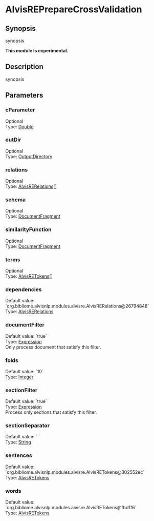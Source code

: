 <h1 class="module">AlvisREPrepareCrossValidation</h1>

## Synopsis

synopsis

**This module is experimental.**

## Description

synopsis

## Parameters

<a name="cParameter">

### cParameter

<div class="param-level param-level-optional">Optional
</div>
<div class="param-type">Type: <a href="../converter/java.lang.Double" class="converter">Double</a>
</div>


<a name="outDir">

### outDir

<div class="param-level param-level-optional">Optional
</div>
<div class="param-type">Type: <a href="../converter/org.bibliome.util.files.OutputDirectory" class="converter">OutputDirectory</a>
</div>


<a name="relations">

### relations

<div class="param-level param-level-optional">Optional
</div>
<div class="param-type">Type: <a href="../converter/org.bibliome.alvisnlp.modules.alvisre.AlvisRERelations[]" class="converter">AlvisRERelations[]</a>
</div>


<a name="schema">

### schema

<div class="param-level param-level-optional">Optional
</div>
<div class="param-type">Type: <a href="../converter/org.w3c.dom.DocumentFragment" class="converter">DocumentFragment</a>
</div>


<a name="similarityFunction">

### similarityFunction

<div class="param-level param-level-optional">Optional
</div>
<div class="param-type">Type: <a href="../converter/org.w3c.dom.DocumentFragment" class="converter">DocumentFragment</a>
</div>


<a name="terms">

### terms

<div class="param-level param-level-optional">Optional
</div>
<div class="param-type">Type: <a href="../converter/org.bibliome.alvisnlp.modules.alvisre.AlvisRETokens[]" class="converter">AlvisRETokens[]</a>
</div>


<a name="dependencies">

### dependencies

<div class="param-level param-level-default-value">Default value: `org.bibliome.alvisnlp.modules.alvisre.AlvisRERelations@26794848`
</div>
<div class="param-type">Type: <a href="../converter/org.bibliome.alvisnlp.modules.alvisre.AlvisRERelations" class="converter">AlvisRERelations</a>
</div>


<a name="documentFilter">

### documentFilter

<div class="param-level param-level-default-value">Default value: `true`
</div>
<div class="param-type">Type: <a href="../converter/alvisnlp.corpus.expressions.Expression" class="converter">Expression</a>
</div>
Only process document that satisfy this filter.

<a name="folds">

### folds

<div class="param-level param-level-default-value">Default value: `10`
</div>
<div class="param-type">Type: <a href="../converter/java.lang.Integer" class="converter">Integer</a>
</div>


<a name="sectionFilter">

### sectionFilter

<div class="param-level param-level-default-value">Default value: `true`
</div>
<div class="param-type">Type: <a href="../converter/alvisnlp.corpus.expressions.Expression" class="converter">Expression</a>
</div>
Process only sections that satisfy this filter.

<a name="sectionSeparator">

### sectionSeparator

<div class="param-level param-level-default-value">Default value: `
`
</div>
<div class="param-type">Type: <a href="../converter/java.lang.String" class="converter">String</a>
</div>


<a name="sentences">

### sentences

<div class="param-level param-level-default-value">Default value: `org.bibliome.alvisnlp.modules.alvisre.AlvisRETokens@302552ec`
</div>
<div class="param-type">Type: <a href="../converter/org.bibliome.alvisnlp.modules.alvisre.AlvisRETokens" class="converter">AlvisRETokens</a>
</div>


<a name="words">

### words

<div class="param-level param-level-default-value">Default value: `org.bibliome.alvisnlp.modules.alvisre.AlvisRETokens@fbd1f6`
</div>
<div class="param-type">Type: <a href="../converter/org.bibliome.alvisnlp.modules.alvisre.AlvisRETokens" class="converter">AlvisRETokens</a>
</div>


